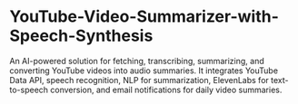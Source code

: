 # YouTube-Video-Summarizer-with-Speech-Synthesis
An AI-powered solution for fetching, transcribing, summarizing, and converting YouTube videos into audio summaries. It integrates YouTube Data API, speech recognition, NLP for summarization, ElevenLabs for text-to-speech conversion, and email notifications for daily video summaries.
